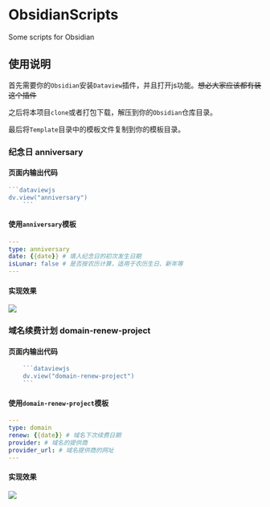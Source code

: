 # ObsidianScripts
Some scripts for Obsidian

## 使用说明
首先需要你的`Obsidian`安装`Dataview`插件，并且打开js功能。~~想必大家应该都有装这个插件~~

之后将本项目`clone`或者打包下载，解压到你的`Obsidian`仓库目录。

最后将`Template`目录中的模板文件复制到你的模板目录。

### 纪念日 anniversary

#### 页面内输出代码

```javascript
```dataviewjs
dv.view("anniversary")
    ```
```

#### 使用`anniversary`模板

```yaml
---
type: anniversary
date: {{date}} # 填入纪念日的初次发生日期
isLunar: false # 是否按农历计算，适用于农历生日、新年等
---
```

#### 实现效果

![](https://cdn.jsdelivr.net/gh/mouyase/ObsidianScripts@master/preview/anniversary.png)

### 域名续费计划 domain-renew-project

#### 页面内输出代码

```javascript
    ```dataviewjs
    dv.view("domain-renew-project")
    ```
```

#### 使用`domain-renew-project`模板

```yaml
---
type: domain
renew: {{date}} # 域名下次续费日期
provider: # 域名的提供商
provider_url: # 域名提供商的网址
---
```

#### 实现效果

![](https://cdn.jsdelivr.net/gh/mouyase/ObsidianScripts@master/preview/domain-renew-project.png)
